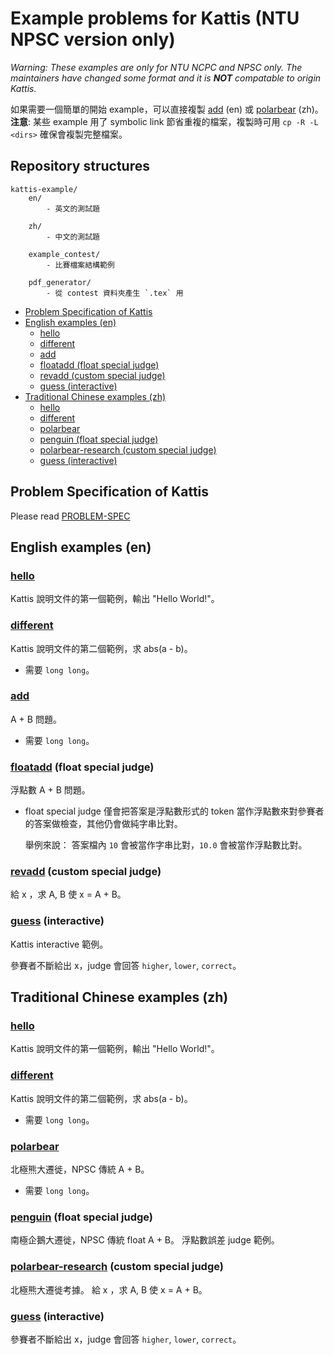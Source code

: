 # Example problems for Kattis (NTU NPSC version only)

*Warning: These examples are only for NTU NCPC and NPSC only. The maintainers have changed some format and it is __NOT__ compatable to origin Kattis.*

如果需要一個簡單的開始 example，可以直接複製 [add](en/add) (en) 或 [polarbear](zh/polarbear) (zh)。
**注意**: 某些 example 用了 symbolic link 節省重複的檔案，複製時可用 `cp -R -L <dirs>` 確保會複製完整檔案。


## Repository structures

```
kattis-example/
    en/
        - 英文的測試題

    zh/
        - 中文的測試題

    example_contest/
        - 比賽檔案結構範例

    pdf_generator/
        - 從 contest 資料夾產生 `.tex` 用
```

<!-- START doctoc generated TOC please keep comment here to allow auto update -->
<!-- DON'T EDIT THIS SECTION, INSTEAD RE-RUN doctoc TO UPDATE -->


- [Problem Specification of Kattis](#problem-specification-of-kattis)
- [English examples (en)](#english-examples-en)
  - [hello](#hello)
  - [different](#different)
  - [add](#add)
  - [floatadd (float special judge)](#floatadd-float-special-judge)
  - [revadd (custom special judge)](#revadd-custom-special-judge)
  - [guess (interactive)](#guess-interactive)
- [Traditional Chinese examples (zh)](#traditional-chinese-examples-zh)
  - [hello](#hello-1)
  - [different](#different-1)
  - [polarbear](#polarbear)
  - [penguin (float special judge)](#penguin-float-special-judge)
  - [polarbear-research (custom special judge)](#polarbear-research-custom-special-judge)
  - [guess (interactive)](#guess-interactive-1)

<!-- END doctoc generated TOC please keep comment here to allow auto update -->

## Problem Specification of Kattis
Please read [PROBLEM-SPEC](PROBLEM-SPEC.md)


## English examples (en)

### [hello](en/hello)
Kattis 說明文件的第一個範例，輸出 "Hello World!"。


### [different](en/different)
Kattis 說明文件的第二個範例，求 abs(a - b)。

* 需要 `long long`。


### [add](en/add)
A + B 問題。

* 需要 `long long`。


### [floatadd](en/floatadd) (float special judge)
浮點數 A + B 問題。

* float special judge 僅會把答案是浮點數形式的 token 當作浮點數來對參賽者的答案做檢查，其他仍會做純字串比對。

    舉例來說： 答案檔內 `10` 會被當作字串比對，`10.0` 會被當作浮點數比對。


### [revadd](en/revadd) (custom special judge)
給 x ，求 A, B 使 x = A + B。


### [guess](en/guess) (interactive)
Kattis interactive 範例。

參賽者不斷給出 x，judge 會回答 `higher`, `lower`, `correct`。


## Traditional Chinese examples (zh)

### [hello](zh/hello)
Kattis 說明文件的第一個範例，輸出 "Hello World!"。


### [different](zh/different)
Kattis 說明文件的第二個範例，求 abs(a - b)。
* 需要 `long long`。


### [polarbear](zh/polarbear)
北極熊大遷徙，NPSC 傳統 A + B。
* 需要 `long long`。


### [penguin](zh/penguin) (float special judge)
南極企鵝大遷徙，NPSC 傳統 float A + B。
浮點數誤差 judge 範例。


### [polarbear-research](zh/polarbear-research) (custom special judge)
北極熊大遷徙考據。
給 x ，求 A, B 使 x = A + B。


### [guess](zh/guess) (interactive)
參賽者不斷給出 x，judge 會回答 `higher`, `lower`, `correct`。



